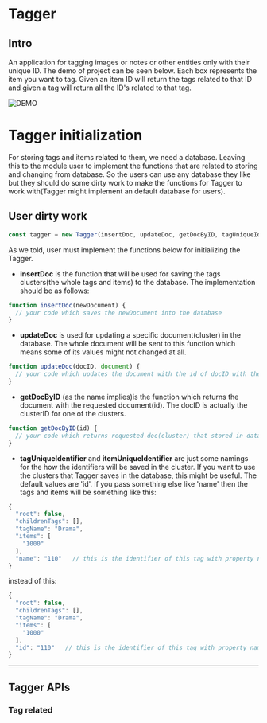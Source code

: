 # Tagger

## Intro

An application for tagging images or notes or other entities only with their unique ID. The demo of project can be seen below. Each box represents the item you want to tag. Given an item ID will return the tags related to that ID and given a tag will return all the ID's related to that tag.

![DEMO](https://i.ibb.co/JncZzHW/tagging-project.png)

# Tagger initialization

For storing tags and items related to them, we need a database. Leaving this to the module user to implement the functions that are related to storing and changing from database. So the users can use any database they like but they should do some dirty work to make the functions for Tagger to work with(Tagger might implement an default database for users).

## User dirty work

```javascript
const tagger = new Tagger(insertDoc, updateDoc, getDocByID, tagUniqueIdentifier, itemUniqueIdentifier);
```

As we told, user must implement the functions below for initializing the Tagger.

- **insertDoc** is the function that will be used for saving the tags clusters(the whole tags and items) to the database. The implementation should be as follows:

```javascript
function insertDoc(newDocument) {
  // your code which saves the newDocument into the database
}
```

- **updateDoc** is used for updating a specific document(cluster) in the database. The whole document will be sent to this function which means some of its values might not changed at all.

```javascript
function updateDoc(docID, document) {
  // your code which updates the document with the id of docID with the new values in document.
}
```

- **getDocByID** (as the name implies)is the function which returns the document with the requested document(id). The docID is actually the clusterID for one of the clusters.

```javascript
function getDocByID(id) {
  // your code which returns requested doc(cluster) that stored in database using the insertDoc function that was mentioned above.
}
```

- **tagUniqueIdentifier** and **itemUniqueIdentifier** are just some namings for the how the identifiers will be saved in the cluster. If you want to use the clusters that Tagger saves in the database, this might be useful. The default values are 'id'. if you pass something else like 'name' then the tags and items will be something like this:

```javascript
{
  "root": false,
  "childrenTags": [],
  "tagName": "Drama",
  "items": [
    "1000"
  ],
  "name": "110"   // this is the identifier of this tag with property name of 'name'
}
```

instead of this:

```javascript
{
  "root": false,
  "childrenTags": [],
  "tagName": "Drama",
  "items": [
    "1000"
  ],
  "id": "110"   // this is the identifier of this tag with property name of 'id'
}
```

---

## Tagger APIs

### Tag related
